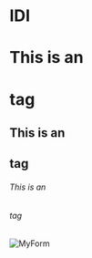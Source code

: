 # IDI

# This is an <h1> tag
## This is an <h2> tag
###### This is an <h6> tag

![MyForm](https://i.imgur.com/2H8SpOf.png)
